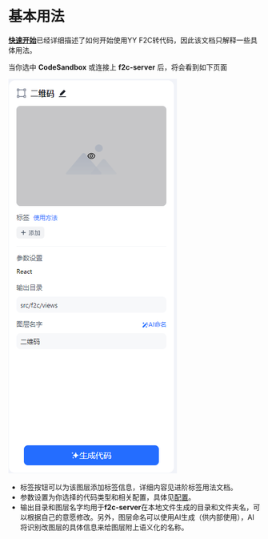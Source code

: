# 基本用法

[**快速开始**](../start/quick-start.mdx)已经详细描述了如何开始使用YY F2C转代码，因此该文档只解释一些具体用法。

当你选中 **CodeSandbox** 或连接上 **f2c-server** 后，将会看到如下页面

![代码面板](./image/code.png)

- 标签按钮可以为该图层添加标签信息，详细内容见进阶标签用法文档。
- 参数设置为你选择的代码类型和相关配置，具体见[配置](./setting.md)。
- 输出目录和图层名字均用于**f2c-server**在本地文件生成的目录和文件夹名，可以根据自己的意愿修改。另外，图层命名可以使用AI生成（供内部使用），AI将识别改图层的具体信息来给图层附上语义化的名称。